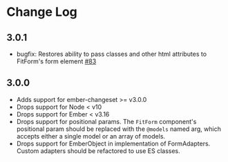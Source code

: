 # Change Log

## 3.0.1

- bugfix: Restores ability to pass classes and other html attributes to FitForm's form element [#83](https://github.com/truecoach/ember-fit-form/pull/83)

## 3.0.0

- Adds support for ember-changeset >= v3.0.0
- Drops support for Node < v10
- Drops support for Ember < v3.16
- Drops support for positional params. The `FitForm` component's positional param should be replaced with the `@models` named arg, which accepts either a single model or an array of models.
- Drops support for EmberObject in implementation of FormAdapters. Custom adapters should be refactored to use ES classes.